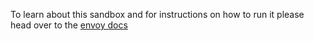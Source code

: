 To learn about this sandbox and for instructions on how to run it please head over
to the [envoy docs](https://www.envoyproxy.io/docs/envoy/latest/start/sandboxes/zstd.html)
